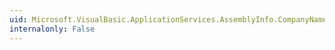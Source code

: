 ```yaml
---
uid: Microsoft.VisualBasic.ApplicationServices.AssemblyInfo.CompanyName
internalonly: False
---
```

